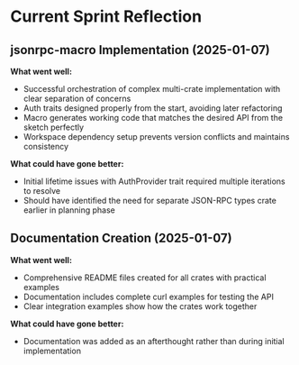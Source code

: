 # Current Sprint Reflection

## jsonrpc-macro Implementation (2025-01-07)

**What went well:**
- Successful orchestration of complex multi-crate implementation with clear separation of concerns
- Auth traits designed properly from the start, avoiding later refactoring
- Macro generates working code that matches the desired API from the sketch perfectly
- Workspace dependency setup prevents version conflicts and maintains consistency

**What could have gone better:**
- Initial lifetime issues with AuthProvider trait required multiple iterations to resolve
- Should have identified the need for separate JSON-RPC types crate earlier in planning phase

## Documentation Creation (2025-01-07)

**What went well:**
- Comprehensive README files created for all crates with practical examples
- Documentation includes complete curl examples for testing the API
- Clear integration examples show how the crates work together

**What could have gone better:**
- Documentation was added as an afterthought rather than during initial implementation